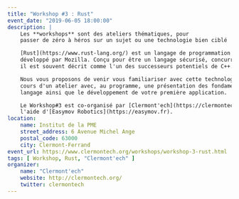 ```yaml
---
title: "Workshop #3 : Rust"
event_date: "2019-06-05 18:00:00"
description: |
    Les **workshops** sont des ateliers thématiques, pour
    passer de zéro à héros sur un sujet ou une technologie bien ciblé !

    [Rust](https://www.rust-lang.org/) est un langage de programmation initialement
    développé par Mozilla. Conçu pour être un langage sécurisé, concurrent et pratique,
    il est souvent décrit comme l'un des successeurs potentiels de C++.

    Nous vous proposons de venir vous familiariser avec cette technologie au
    cours d'un atelier avec, au programme, une présentation des fondamentaux du
    langage ainsi que le développement de votre première application.

    Le Workshop#3 est co-organisé par [Clermont'ech](https://clermontech.org) avec
    l'aide d'[Easymov Robotics](https://easymov.fr).
location:
    name: Institut de la PME
    street_address: 6 Avenue Michel Ange
    postal_code: 63000
    city: Clermont-Ferrand
event_url: https://www.clermontech.org/workshops/workshop-3-rust.html
tags: [ Workshop, Rust, "Clermont'ech" ]
organizer:
    name: "Clermont'ech"
    website: http://clermontech.org/
    twitter: clermontech
---
```

